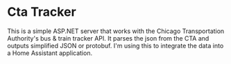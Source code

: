 # Cta Tracker

This is a simple ASP.NET server that works with the Chicago Transportation Authority's bus & train tracker API. It
parses the json from the CTA and outputs simplified JSON or protobuf. I'm using this to integrate the data into a Home
Assistant application.